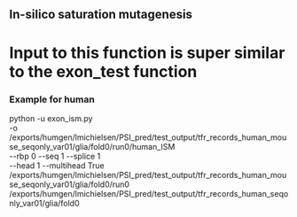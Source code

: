 ## In-silico saturation mutagenesis
# Input to this function is super similar to the exon_test function

### Example for human
python -u exon_ism.py  \
-o /exports/humgen/lmichielsen/PSI_pred/test_output/tfr_records_human_mouse_seqonly_var01/glia/fold0/run0/human_ISM \
--rbp 0 --seq 1 --splice 1 \
--head 1 --multihead True \
/exports/humgen/lmichielsen/PSI_pred/test_output/tfr_records_human_mouse_seqonly_var01/glia/fold0/run0 \
/exports/humgen/lmichielsen/PSI_pred/test_output/tfr_records_human_seqonly_var01/glia/fold0
